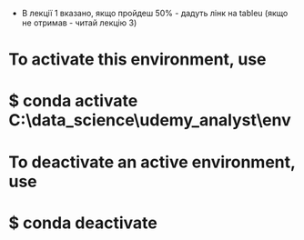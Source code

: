 - В лекції 1 вказано, якщо пройдеш 50% - дадуть лінк на tableu (якщо не отримав - читай лекцію 3)


# To activate this environment, use
#
#     $ conda activate C:\data_science\udemy_analyst\env
#
# To deactivate an active environment, use
#
#     $ conda deactivate